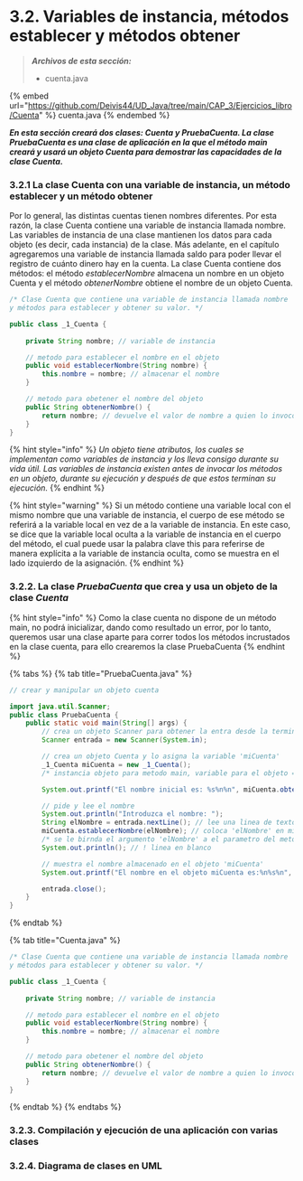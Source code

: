 # 3.2. Variables de instancia, métodos establecer y métodos obtener

> _**Archivos de esta sección:**_
>
> * cuenta.java

{% embed url="https://github.com/Deivis44/UD_Java/tree/main/CAP_3/Ejercicios_libro/Cuenta" %}
cuenta.java
{% endembed %}

_**En esta sección creará dos clases: Cuenta y PruebaCuenta. La clase PruebaCuenta es una clase de aplicación en la que el método main creará y usará un objeto Cuenta para demostrar las capacidades de la clase Cuenta.**_

### 3.2.1 La clase Cuenta con una variable de instancia, un método establecer y un método obtener

Por lo general, las distintas cuentas tienen nombres diferentes. Por esta razón, la clase Cuenta  contiene una variable de instancia llamada nombre. Las variables de instancia de una clase mantienen los datos para cada objeto (es decir, cada instancia) de la clase. Más adelante, en el capítulo agregaremos una variable de instancia llamada saldo para poder llevar el registro de cuánto dinero hay en la cuenta. La clase Cuenta contiene dos métodos: el método _establecerNombre_ almacena un nombre en un objeto Cuenta y el método _obtenerNombre_ obtiene el nombre de un objeto Cuenta.

```java
/* Clase Cuenta que contiene una variable de instancia llamada nombre
y métodos para establecer y obtener su valor. */

public class _1_Cuenta {
    
    private String nombre; // variable de instancia

    // metodo para establecer el nombre en el objeto
    public void establecerNombre(String nombre) {
        this.nombre = nombre; // almacenar el nombre
    }

    // metodo para obetener el nombre del objeto
    public String obtenerNombre() {
        return nombre; // devuelve el valor de nombre a quien lo invocó
    }
}
```

{% hint style="info" %}
_Un objeto tiene atributos, los cuales se implementan como variables de instancia y los lleva consigo durante su vida útil. Las variables de instancia existen antes de invocar los métodos en un objeto, durante su ejecución y después de que estos terminan su ejecución._
{% endhint %}

{% hint style="warning" %}
Si un método contiene una variable local con el mismo nombre que una variable de instancia, el cuerpo de ese método se referirá a la variable local en vez de a la variable de instancia. En este caso, se dice que la variable local oculta a la variable de instancia en el cuerpo del método, el cual puede usar la palabra clave this para referirse de manera explícita a la variable de instancia oculta, como se muestra en el lado izquierdo de la asignación.
{% endhint %}

### 3.2.2. La clase _PruebaCuenta_ que crea y usa un objeto de la clase _Cuenta_

{% hint style="info" %}
Como la clase cuenta no dispone de un método main, no podrá inicializar, dando como resultado un error, por lo tanto, queremos usar una clase aparte para correr todos los métodos incrustados en la clase cuenta, para ello crearemos la clase PruebaCuenta
{% endhint %}

{% tabs %}
{% tab title="PruebaCuenta.java" %}
```java
// crear y manipular un objeto cuenta

import java.util.Scanner;
public class PruebaCuenta {
    public static void main(String[] args) {
        // crea un objeto Scanner para obtener la entra desde la terminal
        Scanner entrada = new Scanner(System.in);

        // crea un objeto Cuenta y lo asigna la variable 'miCuenta'
        _1_Cuenta miCuenta = new _1_Cuenta(); 
        /* instancia objeto para metodo main, variable para el objeto = new , llama al constructor de la clase */

        System.out.printf("El nombre inicial es: %s%n%n", miCuenta.obtenerNombre()); // = null porque no hay nada aún

        // pide y lee el nombre
        System.out.println("Introduzca el nombre: ");
        String elNombre = entrada.nextLine(); // lee una linea de texto
        miCuenta.establecerNombre(elNombre); // coloca 'elNombre' en miCuenta
        /* se le birnda el argumento 'elNombre' a el parametro del metodo, y coinciden */
        System.out.println(); // ! linea en blanco

        // muestra el nombre almacenado en el objeto 'miCuenta'
        System.out.printf("El nombre en el objeto miCuenta es:%n%s%n", miCuenta.obtenerNombre());

        entrada.close();
    }
}
```
{% endtab %}

{% tab title="Cuenta.java" %}
```java
/* Clase Cuenta que contiene una variable de instancia llamada nombre
y métodos para establecer y obtener su valor. */

public class _1_Cuenta {
    
    private String nombre; // variable de instancia

    // metodo para establecer el nombre en el objeto
    public void establecerNombre(String nombre) {
        this.nombre = nombre; // almacenar el nombre
    }

    // metodo para obetener el nombre del objeto
    public String obtenerNombre() {
        return nombre; // devuelve el valor de nombre a quien lo invocó
    }
}
```
{% endtab %}
{% endtabs %}

### 3.2.3. Compilación y ejecución de una aplicación con varias clases

### 3.2.4. Diagrama de clases en UML

